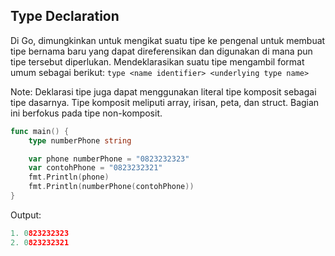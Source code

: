 ## Type Declaration

Di Go, dimungkinkan untuk mengikat suatu tipe ke pengenal untuk membuat tipe bernama baru yang dapat direferensikan dan digunakan di mana pun tipe tersebut diperlukan. Mendeklarasikan suatu tipe mengambil format umum sebagai berikut:
```type <name identifier> <underlying type name>```

Note:
Deklarasi tipe juga dapat menggunakan literal tipe komposit sebagai tipe dasarnya. Tipe komposit meliputi array, irisan, peta, dan struct. Bagian ini berfokus pada tipe non-komposit.

```go
func main() {
	type numberPhone string

	var phone numberPhone = "0823232323"
	var contohPhone = "0823232321"
	fmt.Println(phone)
	fmt.Println(numberPhone(contohPhone))
}
```
Output:
```go
1. 0823232323
2. 0823232321
```